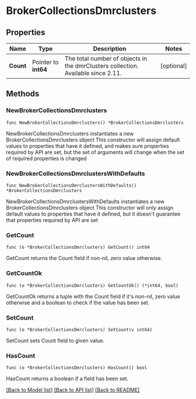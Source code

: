 # BrokerCollectionsDmrclusters

## Properties

Name | Type | Description | Notes
------------ | ------------- | ------------- | -------------
**Count** | Pointer to **int64** | The total number of objects in the dmrClusters collection. Available since 2.11. | [optional] 

## Methods

### NewBrokerCollectionsDmrclusters

`func NewBrokerCollectionsDmrclusters() *BrokerCollectionsDmrclusters`

NewBrokerCollectionsDmrclusters instantiates a new BrokerCollectionsDmrclusters object
This constructor will assign default values to properties that have it defined,
and makes sure properties required by API are set, but the set of arguments
will change when the set of required properties is changed

### NewBrokerCollectionsDmrclustersWithDefaults

`func NewBrokerCollectionsDmrclustersWithDefaults() *BrokerCollectionsDmrclusters`

NewBrokerCollectionsDmrclustersWithDefaults instantiates a new BrokerCollectionsDmrclusters object
This constructor will only assign default values to properties that have it defined,
but it doesn't guarantee that properties required by API are set

### GetCount

`func (o *BrokerCollectionsDmrclusters) GetCount() int64`

GetCount returns the Count field if non-nil, zero value otherwise.

### GetCountOk

`func (o *BrokerCollectionsDmrclusters) GetCountOk() (*int64, bool)`

GetCountOk returns a tuple with the Count field if it's non-nil, zero value otherwise
and a boolean to check if the value has been set.

### SetCount

`func (o *BrokerCollectionsDmrclusters) SetCount(v int64)`

SetCount sets Count field to given value.

### HasCount

`func (o *BrokerCollectionsDmrclusters) HasCount() bool`

HasCount returns a boolean if a field has been set.


[[Back to Model list]](../README.md#documentation-for-models) [[Back to API list]](../README.md#documentation-for-api-endpoints) [[Back to README]](../README.md)


